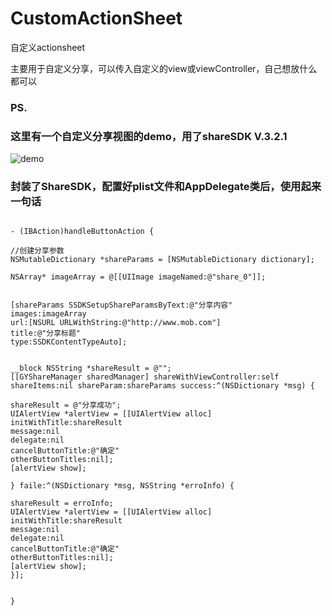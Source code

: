 # CustomActionSheet
自定义actionsheet

主要用于自定义分享，可以传入自定义的view或viewController，自己想放什么都可以


### PS.
### 这里有一个自定义分享视图的demo，用了shareSDK V.3.2.1

![demo](http://ww2.sinaimg.cn/mw690/72aba7efgw1f3i9wzbuf4j20hs0rwjt2.jpg)
### 封装了ShareSDK，配置好plist文件和AppDelegate类后，使用起来一句话
<pre>
<code>
- (IBAction)handleButtonAction {

//创建分享参数
NSMutableDictionary *shareParams = [NSMutableDictionary dictionary];

NSArray* imageArray = @[[UIImage imageNamed:@"share_0"]];


[shareParams SSDKSetupShareParamsByText:@"分享内容"
images:imageArray
url:[NSURL URLWithString:@"http://www.mob.com"]
title:@"分享标题"
type:SSDKContentTypeAuto];


__block NSString *shareResult = @"";
[[GYShareManager sharedManager] shareWithViewController:self shareItems:nil shareParam:shareParams success:^(NSDictionary *msg) {

shareResult = @"分享成功";
UIAlertView *alertView = [[UIAlertView alloc] initWithTitle:shareResult
message:nil
delegate:nil
cancelButtonTitle:@"确定"
otherButtonTitles:nil];
[alertView show];

} faile:^(NSDictionary *msg, NSString *erroInfo) {

shareResult = erroInfo;
UIAlertView *alertView = [[UIAlertView alloc] initWithTitle:shareResult
message:nil
delegate:nil
cancelButtonTitle:@"确定"
otherButtonTitles:nil];
[alertView show];
}];


}
</code>
</pre>

